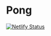 # Pong 
[![Netlify Status](https://api.netlify.com/api/v1/badges/25db7d36-c1c3-4056-9271-a4d6e32fd2a5/deploy-status)](https://app.netlify.com/sites/peer2pong/deploys)
